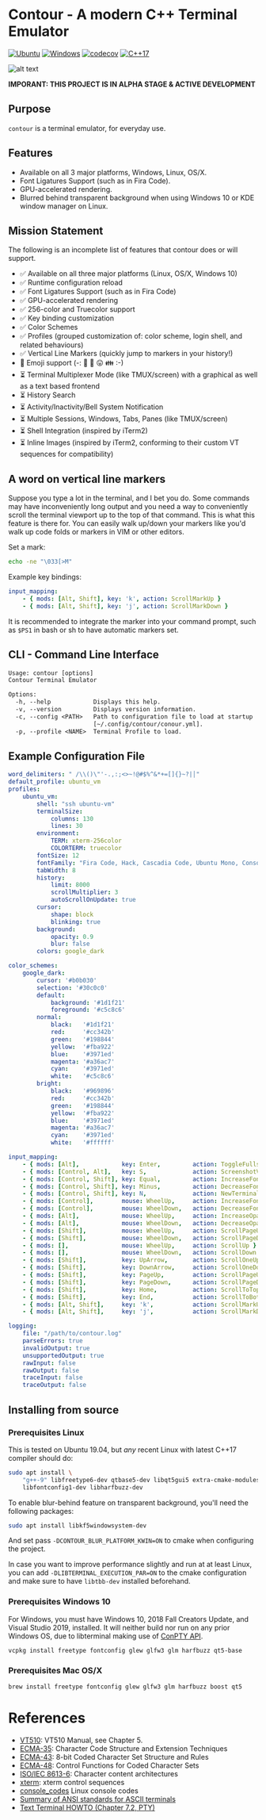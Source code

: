 # Contour - A modern C++ Terminal Emulator
[![Ubuntu](https://github.com/christianparpart/contour/workflows/Ubuntu/badge.svg)](https://github.com/christianparpart/contour/actions?query=workflow%3AUbuntu)
[![Windows](https://github.com/christianparpart/contour/workflows/Windows/badge.svg)](https://github.com/christianparpart/contour/actions?query=workflow%3AWindows)
[![codecov](https://codecov.io/gh/christianparpart/contour/branch/master/graph/badge.svg)](https://codecov.io/gh/christianparpart/contour)
[![C++17](https://img.shields.io/badge/standard-C%2B%2B%2017-blue.svg?logo=C%2B%2B)](https://isocpp.org/)

![alt text](docs/contour-win32-acrylic-background.png "Screenshot")

**IMPORANT: THIS PROJECT IS IN ALPHA STAGE & ACTIVE DEVELOPMENT**

## Purpose

`contour` is a terminal emulator, for everyday use.

## Features

* Available on all 3 major platforms, Windows, Linux, OS/X.
* Font Ligatures Support (such as in Fira Code).
* GPU-accelerated rendering.
* Blurred behind transparent background when using Windows 10 or KDE window manager on Linux.

## Mission Statement

The following is an incomplete list of features that contour does or will support.

* ✅ Available on all three major platforms (Linux, OS/X, Windows 10)
* ✅ Runtime configuration reload
* ✅ Font Ligatures Support (such as in Fira Code)
* ✅ GPU-accelerated rendering
* ✅ 256-color and Truecolor support
* ✅ Key binding customization
* ✅ Color Schemes
* ✅ Profiles (grouped customization of: color scheme, login shell, and related behaviours)
* ✅ Vertical Line Markers (quickly jump to markers in your history!)
* 🚧 Emoji support (-: 🌈 💝 😛 👪 :-)
* ⏳ Terminal Multiplexer Mode (like TMUX/screen) with a graphical as well as a text based frontend
* ⏳ History Search
* ⏳ Activity/Inactivity/Bell System Notification
* ⏳ Multiple Sessions, Windows, Tabs, Panes (like TMUX/screen)
* ⏳ Shell Integration (inspired by iTerm2)
* ⏳ Inline Images (inspired by iTerm2, conforming to their custom VT sequences for compatibility)

## A word on vertical line markers

Suppose you type a lot in the terminal, and I bet you do. Some commands may have inconveniently long
output and you need a way to conveniently scroll the terminal viewport up to the top of that
command. This is what this feature is there for. You can easily walk up/down your markers
like you'd walk up code folds or markers in VIM or other editors.

Set a mark:

```sh
echo -ne "\033[>M"
```

Example key bindings:

```yaml
input_mapping:
    - { mods: [Alt, Shift], key: 'k', action: ScrollMarkUp }
    - { mods: [Alt, Shift], key: 'j', action: ScrollMarkDown }
```

It is recommended to integrate the marker into your command prompt, such as `$PS1` in bash or sh to
have automatic markers set.

## CLI - Command Line Interface

```txt
Usage: contour [options]
Contour Terminal Emulator

Options:
  -h, --help            Displays this help.
  -v, --version         Displays version information.
  -c, --config <PATH>   Path to configuration file to load at startup
                        [~/.config/contour/conour.yml].
  -p, --profile <NAME>  Terminal Profile to load.
```

## Example Configuration File

```yaml
word_delimiters: " /\\()\"'-.,:;<>~!@#$%^&*+=[]{}~?|│"
default_profile: ubuntu_vm
profiles:
    ubuntu_vm:
        shell: "ssh ubuntu-vm"
        terminalSize:
            columns: 130
            lines: 30
        environment:
            TERM: xterm-256color
            COLORTERM: truecolor
        fontSize: 12
        fontFamily: "Fira Code, Hack, Cascadia Code, Ubuntu Mono, Consolas, monospace"
        tabWidth: 8
        history:
            limit: 8000
            scrollMultiplier: 3
            autoScrollOnUpdate: true
        cursor:
            shape: block
            blinking: true
        background:
            opacity: 0.9
            blur: false
        colors: google_dark

color_schemes:
    google_dark:
        cursor: '#b0b030'
        selection: '#30c0c0'
        default:
            background: '#1d1f21'
            foreground: '#c5c8c6'
        normal:
            black:   '#1d1f21'
            red:     '#cc342b'
            green:   '#198844'
            yellow:  '#fba922'
            blue:    '#3971ed'
            magenta: '#a36ac7'
            cyan:    '#3971ed'
            white:   '#c5c8c6'
        bright:
            black:   '#969896'
            red:     '#cc342b'
            green:   '#198844'
            yellow:  '#fba922'
            blue:    '#3971ed'
            magenta: '#a36ac7'
            cyan:    '#3971ed'
            white:   '#ffffff'

input_mapping:
    - { mods: [Alt],            key: Enter,         action: ToggleFullscreen }
    - { mods: [Control, Alt],   key: S,             action: ScreenshotVT }
    - { mods: [Control, Shift], key: Equal,         action: IncreaseFontSize }
    - { mods: [Control, Shift], key: Minus,         action: DecreaseFontSize }
    - { mods: [Control, Shift], key: N,             action: NewTerminal }
    - { mods: [Control],        mouse: WheelUp,     action: IncreaseFontSize }
    - { mods: [Control],        mouse: WheelDown,   action: DecreaseFontSize }
    - { mods: [Alt],            mouse: WheelUp,     action: IncreaseOpacity }
    - { mods: [Alt],            mouse: WheelDown,   action: DecreaseOpacity }
    - { mods: [Shift],          mouse: WheelUp,     action: ScrollPageUp }
    - { mods: [Shift],          mouse: WheelDown,   action: ScrollPageDown }
    - { mods: [],               mouse: WheelUp,     action: ScrollUp }
    - { mods: [],               mouse: WheelDown,   action: ScrollDown }
    - { mods: [Shift],          key: UpArrow,       action: ScrollOneUp }
    - { mods: [Shift],          key: DownArrow,     action: ScrollOneDown }
    - { mods: [Shift],          key: PageUp,        action: ScrollPageUp }
    - { mods: [Shift],          key: PageDown,      action: ScrollPageDown }
    - { mods: [Shift],          key: Home,          action: ScrollToTop }
    - { mods: [Shift],          key: End,           action: ScrollToBottom }
    - { mods: [Alt, Shift],     key: 'k',           action: ScrollMarkUp }
    - { mods: [Alt, Shift],     key: 'j',           action: ScrollMarkDown }

logging:
    file: "/path/to/contour.log"
    parseErrors: true
    invalidOutput: true
    unsupportedOutput: true
    rawInput: false
    rawOutput: false
    traceInput: false
    traceOutput: false

```

## Installing from source

### Prerequisites Linux

This is tested on Ubuntu 19.04, but *any* recent Linux with latest C++17 compiler should do:

```sh
sudo apt install \
    "g++-9" libfreetype6-dev qtbase5-dev libqt5gui5 extra-cmake-modules \
    libfontconfig1-dev libharfbuzz-dev
```

To enable blur-behind feature on transparent background, you'll need the following packages:

```sh
sudo apt install libkf5windowsystem-dev
```

And set pass `-DCONTOUR_BLUR_PLATFORM_KWIN=ON` to cmake when configuring the project.

In case you want to improve performance slightly and run at at least Linux, you can add
`-DLIBTERMINAL_EXECUTION_PAR=ON` to the cmake configuration and make sure to have `libtbb-dev`
installed beforehand.

### Prerequisites Windows 10

For Windows, you must have Windows 10, 2018 Fall Creators Update, and Visual Studio 2019, installed.
It will neither build nor run on any prior Windows OS, due to libterminal making use of [ConPTY API](https://devblogs.microsoft.com/commandline/windows-command-line-introducing-the-windows-pseudo-console-conpty/).

```psh
vcpkg install freetype fontconfig glew glfw3 glm harfbuzz qt5-base
```

### Prerequisites Mac OS/X

```psh
brew install freetype fontconfig glew glfw3 glm harfbuzz boost qt5
```


# References

* [VT510](https://vt100.net/docs/vt510-rm/): VT510 Manual, see Chapter 5.
* [ECMA-35](http://www.ecma-international.org/publications/standards/Ecma-035.htm):
    Character Code Structure and Extension Techniques
* [ECMA-43](http://www.ecma-international.org/publications/standards/Ecma-043.htm):
    8-bit Coded Character Set Structure and Rules
* [ECMA-48](http://www.ecma-international.org/publications/standards/Ecma-048.htm):
    Control Functions for Coded Character Sets
* [ISO/IEC 8613-6](https://www.iso.org/standard/22943.html):
    Character content architectures
* [xterm](https://invisible-island.net/xterm/ctlseqs/ctlseqs.html): xterm control sequences
* [console\_codes](http://man.he.net/man4/console_codes) Linux console codes
* [Summary of ANSI standards for ASCII terminals](http://www.inwap.com/pdp10/ansicode.txt)
* [Text Terminal HOWTO (Chapter 7.2, PTY)](http://tldp.org/HOWTO/Text-Terminal-HOWTO-7.html#ss7.2)
